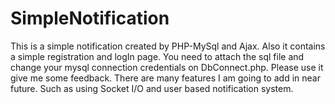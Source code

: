 # SimpleNotification
This is a simple notification created by PHP-MySql and Ajax. Also it contains a simple registration and logIn page.
You need to attach the sql file and change your mysql connection credentials on DbConnect.php. Please use it give me some feedback. 
There are many features I am going to add in near future. Such as using Socket I/O and user based notification system. 
